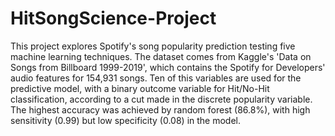 # HitSongScience-Project
This project explores Spotify's song popularity prediction testing five machine learning techniques. The dataset comes from Kaggle's 'Data on Songs from Billboard 1999-2019', which contains the Spotify for Developers' audio features for 154,931 songs. Ten of this variables are used for the predictive model, with a binary outcome variable for Hit/No-Hit classification, according to a cut made in the discrete popularity variable. The highest accuracy was achieved by random forest (86.8%), with high sensitivity (0.99) but low specificity (0.08) in the model.
